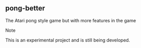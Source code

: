 ## pong-better
The Atari pong style game but with more features in the game 
>[!NOTE]
This is an experimental project and is still being developed.